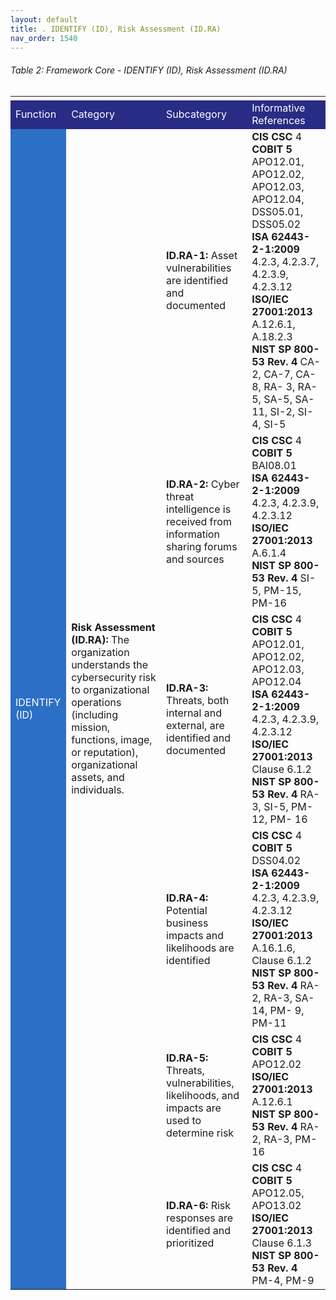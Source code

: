 ```yaml
---
layout: default
title: . IDENTIFY (ID), Risk Assessment (ID.RA) 
nav_order: 1540 
---
```


###### Table 2: Framework Core - IDENTIFY (ID), Risk Assessment (ID.RA) 
<table>
  <tr>
    <td>
    </td>
    <td>
    </td>
    <td>
    </td>
    <td>
    </td>
    <td>
    </td>
    <td>
    </td>
    <td>
    </td>
    <td>
    </td>
  </tr>
  <tr>
    <td style="background-color:#292c85">
<span style="color:#ffffff">Function</span>
    </td>
    <td colspan="2" style="background-color:#292c85">
<span style="color:#ffffff">Category</span>
    </td>
    <td colspan="2" style="background-color:#292c85">
<span style="color:#ffffff">Subcategory</span>
    </td>
    <td colspan="3" style="background-color:#292c85">
<span style="color:#ffffff">Informative References</span>
    </td>
  </tr>
  <tr>
    <td rowspan="6" style="background-color:#2c6fc7">
<span style="color:#ffffff">IDENTIFY (ID)</span>
    </td>
    <td colspan="2" rowspan="6">
<span style="font-weight:bold">Risk Assessment (ID.RA):</span> The organization understands the cybersecurity risk to organizational operations (including mission, functions, image, or reputation), organizational assets, and individuals.
    </td>
    <td colspan="2">
<span style="font-weight:bold">ID.RA-1:</span> Asset vulnerabilities are identified and documented
    </td>
    <td colspan="3">
<span style="font-weight:bold">CIS CSC</span> 4<br>
<span style="font-weight:bold">COBIT 5</span> APO12.01, APO12.02, APO12.03, APO12.04, DSS05.01, DSS05.02<br>
<span style="font-weight:bold">ISA 62443-2-1:2009</span> 4.2.3, 4.2.3.7, 4.2.3.9, 4.2.3.12<br>
<span style="font-weight:bold">ISO/IEC 27001:2013</span> A.12.6.1, A.18.2.3<br>
<span style="font-weight:bold">NIST SP 800-53 Rev. 4</span> CA-2, CA-7, CA-8, RA- 3, RA-5, SA-5, SA-11, SI-2, SI-4, SI-5<br>
    </td>
  </tr>
  <tr>
    <td colspan="2">
<span style="font-weight:bold">ID.RA-2:</span> Cyber threat intelligence is received from information sharing forums and sources
    </td>
    <td colspan="3">
<span style="font-weight:bold">CIS CSC</span> 4<br>
<span style="font-weight:bold">COBIT 5</span> BAI08.01<br>
<span style="font-weight:bold">ISA 62443-2-1:2009</span> 4.2.3, 4.2.3.9, 4.2.3.12 
<span style="font-weight:bold">ISO/IEC 27001:2013</span> A.6.1.4<br>
<span style="font-weight:bold">NIST SP 800-53 Rev. 4</span> SI-5, PM-15, PM-16<br>
    </td>
  </tr>
  <tr>
    <td colspan="2">
<span style="font-weight:bold">ID.RA-3:</span> Threats, both internal and external, are identified and documented
    </td>
    <td colspan="3">
<span style="font-weight:bold">CIS CSC</span> 4<br>
<span style="font-weight:bold">COBIT 5</span> APO12.01, APO12.02, APO12.03, APO12.04<br>
<span style="font-weight:bold">ISA 62443-2-1:2009</span> 4.2.3, 4.2.3.9, 4.2.3.12<br>
<span style="font-weight:bold">ISO/IEC 27001:2013</span> Clause 6.1.2<br>
<span style="font-weight:bold">NIST SP 800-53 Rev. 4</span> RA-3, SI-5, PM-12, PM- 16<br>
    </td>
  </tr>
  <tr>
    <td colspan="2">
<span style="font-weight:bold">ID.RA-4:</span> Potential business impacts and likelihoods are identified
    </td>
    <td colspan="3">
<span style="font-weight:bold">CIS CSC</span> 4<br>
<span style="font-weight:bold">COBIT 5</span> DSS04.02<br>
<span style="font-weight:bold">ISA 62443-2-1:2009</span> 4.2.3, 4.2.3.9, 4.2.3.12<br> 
<span style="font-weight:bold">ISO/IEC 27001:2013</span> A.16.1.6, Clause 6.1.2<br>
<span style="font-weight:bold">NIST SP 800-53 Rev. 4</span> RA-2, RA-3, SA-14, PM- 9, PM-11<br>
    </td>
  </tr>
  <tr>
    <td colspan="2">
<span style="font-weight:bold">ID.RA-5:</span> Threats, vulnerabilities, likelihoods, and impacts are used to determine risk
    </td>
    <td colspan="3">
<span style="font-weight:bold">CIS CSC</span> 4<br>
<span style="font-weight:bold">COBIT 5</span> APO12.02<br>
<span style="font-weight:bold">ISO/IEC 27001:2013</span> A.12.6.1<br>
<span style="font-weight:bold">NIST SP 800-53 Rev. 4</span> RA-2, RA-3, PM-16<br>
    </td>
  </tr>
  <tr>
    <td colspan="2">
<span style="font-weight:bold">ID.RA-6:</span> Risk responses are identified and prioritized
    </td>
    <td colspan="3">
<span style="font-weight:bold">CIS CSC</span> 4<br>
<span style="font-weight:bold">COBIT 5</span> APO12.05, APO13.02<br>
<span style="font-weight:bold">ISO/IEC 27001:2013</span> Clause 6.1.3<br>
<span style="font-weight:bold">NIST SP 800-53 Rev. 4</span> PM-4, PM-9<br>
    </td>
  </tr>
</table>
